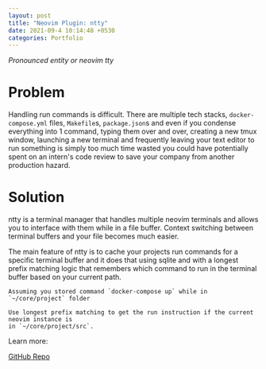 ```yaml
---
layout: post
title: "Neovim Plugin: ntty"
date: 2021-09-4 10:14:48 +0530
categories: Portfolio
---
```


_Pronounced entity or neovim tty_

# Problem

Handling run commands is difficult. There are multiple tech stacks, `docker-compose.yml`
files, `Makefile`s, `package.json`s and even if you condense everything into
1 command, typing them over and over, creating a new tmux window, launching a new
terminal and frequently leaving your text editor to run something is simply too
much time wasted you could have potentially spent on an intern's code review to
save your company from another production hazard.

# Solution

ntty is a terminal manager that handles multiple neovim terminals and allows you
to interface with them while in a file buffer. Context switching between
terminal buffers and your file becomes much easier.

The main feature of ntty is to cache your projects run commands for a specific
terminal buffer and it does that using sqlite and with a longest prefix
matching logic that remembers which command to run in the terminal buffer based
on your current path.

```
Assuming you stored command `docker-compose up` while in `~/core/project` folder

Use longest prefix matching to get the run instruction if the current neovim instance is
in `~/core/project/src`.
```

Learn more:

[GitHub Repo](https://github.com/yzia2000/ntty)
